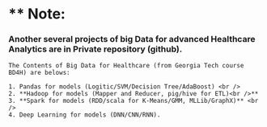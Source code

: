 # ** Note: 
### Another several projects of big Data for advanced Healthcare Analytics are in Private repository (github).
    The Contents of Big Data for Healthcare (from Georgia Tech course BD4H) are belows:
    
    1. Pandas for models (Logitic/SVM/Decision Tree/AdaBoost) <br />
    2. **Hadoop for models (Mapper and Reducer, pig/hive for ETL)<br />**
    3. **Spark for models (RDD/scala for K-Means/GMM, MLLib/GraphX)** <br />
    4. Deep Learning for models (DNN/CNN/RNN).
<br>
<br>
<br>
<br>
<br>
